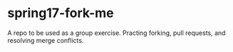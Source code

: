 # spring17-fork-me
A repo to be used as a group exercise. Practing forking, pull requests, and resolving merge conflicts.
